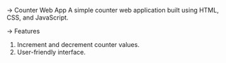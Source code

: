 -> Counter Web App
A simple counter web application built using HTML, CSS, and JavaScript.

-> Features
1) Increment and decrement counter values.
2) User-friendly interface.
